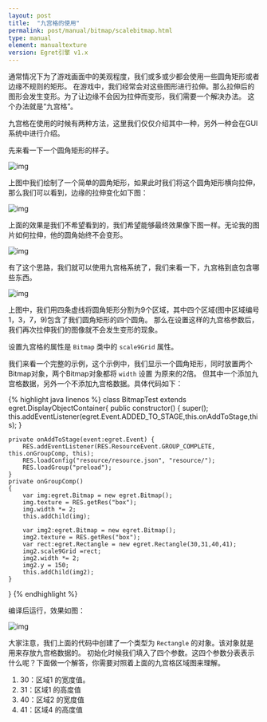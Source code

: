 ```yaml
---
layout: post
title:  "九宫格的使用"
permalink: post/manual/bitmap/scalebitmap.html
type: manual
element: manualtexture
version: Egret引擎 v1.x
---
```


通常情况下为了游戏画面中的美观程度，我们或多或少都会使用一些圆角矩形或者边缘不规则的矩形。
在游戏中，我们经常会对这些图形进行拉伸。那么拉伸后的图形会发生变形。为了让边缘不会因为拉伸而变形，我们需要一个解决办法。
这个办法就是“九宫格”。

九宫格在使用的时候有两种方法，这里我们仅仅介绍其中一种，另外一种会在GUI系统中进行介绍。

先来看一下一个圆角矩形的样子。

![img]({{site.baseurl}}/assets/img/bitmapscale1.png)

上图中我们绘制了一个简单的圆角矩形，如果此时我们将这个圆角矩形横向拉伸，那么我们可以看到，边缘的拉伸变化如下图：

![img]({{site.baseurl}}/assets/img/bitmapscale2.png)

上面的效果是我们不希望看到的，我们希望能够最终效果像下图一样。无论我的图片如何拉伸，他的圆角始终不会变形。

![img]({{site.baseurl}}/assets/img/bitmapscale3.png)

有了这个思路，我们就可以使用九宫格系统了，我们来看一下，九宫格到底包含哪些东西。

![img]({{site.baseurl}}/assets/img/bitmapscale4.png)

上图中，我们用四条虚线将圆角矩形分割为9个区域，其中四个区域(图中区域编号1，3，7，9)包含了我们圆角矩形的四个圆角。
那么在设置这样的九宫格参数后，我们再次拉伸我们的图像就不会发生变形的现象。

设置九宫格的属性是 `Bitmap` 类中的 `scale9Grid` 属性。
 
我们来看一个完整的示例，这个示例中，我们显示一个圆角矩形，同时放置两个Bitmap对象，两个Bitmap对象都将 `width` 设置
为原来的2倍。
但其中一个添加九宫格数据，另外一个不添加九宫格数据。具体代码如下：


{% highlight java linenos %}
class BitmapTest extends egret.DisplayObjectContainer{
    public constructor()
    {
        super();
        this.addEventListener(egret.Event.ADDED_TO_STAGE,this.onAddToStage,this);
    }
    
    private onAddToStage(event:egret.Event) {
        RES.addEventListener(RES.ResourceEvent.GROUP_COMPLETE, this.onGroupComp, this);
        RES.loadConfig("resource/resource.json", "resource/");
        RES.loadGroup("preload");
    }
    private onGroupComp()
    {
        var img:egret.Bitmap = new egret.Bitmap();
        img.texture = RES.getRes("box");
        img.width *= 2;
        this.addChild(img);

        var img2:egret.Bitmap = new egret.Bitmap();
        img2.texture = RES.getRes("box");
        var rect:egret.Rectangle = new egret.Rectangle(30,31,40,41);
        img2.scale9Grid =rect;
        img2.width *= 2;
        img2.y = 150;
        this.addChild(img2);
    }
}
{% endhighlight %}

编译后运行，效果如图：

![img]({{site.baseurl}}/assets/img/bitmapscale4.png)

大家注意，我们上面的代码中创建了一个类型为 `Rectangle` 的对象。该对象就是用来存放九宫格数据的。
初始化时候我们填入了四个参数。这四个参数分表表示什么呢？下面做一个解答，你需要对照着上面的九宫格区域图来理解。

1. 30：区域1 的宽度值。
2. 31：区域1 的高度值
3. 40：区域2 的宽度值
4. 41：区域4 的高度值

